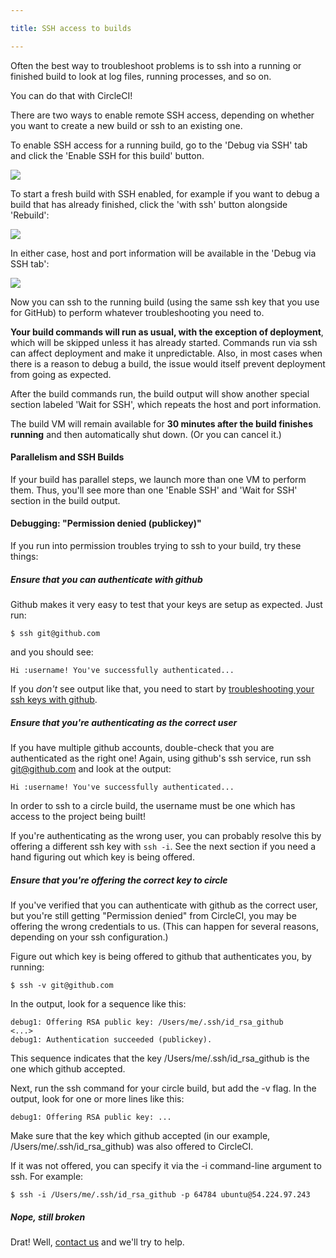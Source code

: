 ```yaml
---

title: SSH access to builds

---
```


Often the best way to troubleshoot problems is to ssh into a
running or finished build to look at log files, running processes,
and so on.

You can do that with CircleCI!

There are two ways to enable remote SSH access, depending on whether you want
to create a new build or ssh to an existing one.

To enable SSH access for a running build, go to the 'Debug via SSH' tab and
click the 'Enable SSH for this build' button.

![](asset://img/outer/docs/ssh-build-button-current.png)

To start a fresh build with SSH enabled, for example if you want to debug a
build that has already finished, click the 'with ssh' button alongside
'Rebuild':

![](asset://img/outer/docs/ssh-build-button-rebuild.png)

In either case, host and port information will be available in the 'Debug via
SSH tab':

![](asset://img/outer/docs/ssh-build-details.png)

Now you can ssh to the running build (using the same ssh key
that you use for GitHub) to perform whatever troubleshooting
you need to.

**Your build commands will run as usual, with the exception of deployment**,
which will be skipped unless it has already started.  Commands run via ssh can
affect deployment and make it unpredictable.  Also, in most cases when there is
a reason to debug a build, the issue would itself prevent deployment from going
as expected.

After the build commands run, the build output will show another
special section labeled 'Wait for SSH', which repeats the host and
port information.

The build VM will remain available for **30 minutes after the build finishes running**
and then automatically shut down. (Or you can cancel it.)

#### Parallelism and SSH Builds

If your build has parallel steps, we launch more than one VM
to perform them. Thus, you'll see more than one 'Enable SSH' and
'Wait for SSH' section in the build output.

#### Debugging: "Permission denied (publickey)"

If you run into permission troubles trying to ssh to your build, try
these things:

##### Ensure that you can authenticate with github

Github makes it very easy to test that your keys are setup as expected.
Just run:

```
$ ssh git@github.com
```

and you should see:

```
Hi :username! You've successfully authenticated...
```

If you _don't_ see output like that, you need to start by
[troubleshooting your ssh keys with github](https://help.github.com/articles/error-permission-denied-publickey).

##### Ensure that you're authenticating as the correct user

If you have multiple github accounts, double-check that you are
authenticated as the right one! Again, using github's ssh service,
run ssh git@github.com and look at the output:

```
Hi :username! You've successfully authenticated...
```

In order to ssh to a circle build, the username must be one which has
access to the project being built!

If you're authenticating as the wrong user, you can probably resolve this
by offering a different ssh key with `ssh -i`. See the next section if
you need a hand figuring out which key is being offered.

##### Ensure that you're offering the correct key to circle

If you've verified that you can authenticate with github as the correct
user, but you're still getting "Permission denied" from CircleCI, you
may be offering the wrong credentials to us. (This can happen for
several reasons, depending on your ssh configuration.)

Figure out which key is being offered to github that authenticates you, by
running:

```
$ ssh -v git@github.com
```

In the output, look for a sequence like this:

```
debug1: Offering RSA public key: /Users/me/.ssh/id_rsa_github
<...>
debug1: Authentication succeeded (publickey).
```

This sequence indicates that the key /Users/me/.ssh/id_rsa_github is the one which
github accepted.

Next, run the ssh command for your circle build, but add the -v flag.
In the output, look for one or more lines like this:

```
debug1: Offering RSA public key: ...
```

Make sure that the key which github accepted (in our
example, /Users/me/.ssh/id_rsa_github) was also offered to CircleCI.

If it was not offered, you can specify it via the -i command-line
argument to ssh. For example:

```
$ ssh -i /Users/me/.ssh/id_rsa_github -p 64784 ubuntu@54.224.97.243
```

##### Nope, still broken

Drat! Well, [contact us](mailto:sayhi@circleci.com) and we'll try to help.
